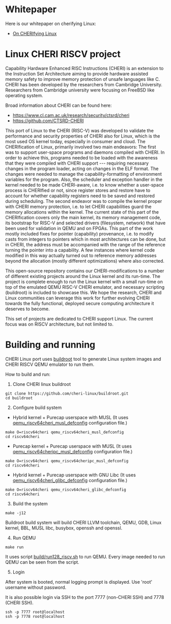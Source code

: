 # Whitepaper

Here is our whitepaper on cherifying Linux:
* [On CHERIfying Linux](https://github.com/cheri-linux/.github/files/12662248/CHERI_White_Paper_v2.pdf)
<!---* (https://github.com/cheri-linux/.github/files/9504062/cherilinux0609.pdf) --->

# Linux CHERI RISCV project

Capability Hardware Enhanced RISC Instructions (CHERI) is an extension to the Instruction Set Architecture aiming to provide hardware assisted memory safety to improve memory protection of unsafe languages like C. CHERI has been developed by the researchers from Cambridge University. Researchers from Cambridge university were focusing on FreeBSD like operating system.

Broad information about CHERI can be found here: 
* https://www.cl.cam.ac.uk/research/security/ctsrd/cheri
* https://github.com/CTSRD-CHERI

This port of Linux to the CHERI (RISC-V) was developed to validate the performance and security properties of CHERI also for Linux, which is the most used OS kernel today, especially in consumer and cloud. The CHERIfication of Linux, primarily involved two main endeavors: The first was to support user-space programs and daemons compiled with CHERI. In order to achieve this, programs needed to be loaded with the awareness that they were compiled with CHERI support --- requiring  necessary changes in the program loader, acting on changes in the ELF format. The changes were needed to manage the capability-formatting of environment variables for the program. Also, the scheduler and exception handler in the kernel needed to be made CHERI-aware, i.e. to know whether a user-space process is CHERIfied or not, since register stores and restore have to account for whether capability registers need to be saved and restored during scheduling. The second endeavor was to compile the kernel proper with CHERI memory protection, i.e. to let CHERI capabilities guard the memory allocations within the kernel. The current state of this part of the CHERIfication covers only the main kernel, its  memory management code, its bootstrap for RISC-V and selected drivers (filesystem, network) that have been used for validation in QEMU and on FPGAs. This part of the work mostly included fixes for pointer (capability) provenance, i.e. to modify casts from integers to pointers which in most architectures can be done, but in CHERI, the address must be accompanied with the range of the reference turning the pointer into a capability. A few instances where kernel code modified in this way actually turned out to reference memory addresses beyond the allocation (mostly different optimizations) where also corrected. 

This open-source repository contains our CHERI-modifications to a number of different existing projects around the Linux kernel and its run-time. The project is complete enough to run the Linux kernel with a small run-time on top of the emulated QEMU RISC-V CHERI emulator, and necessary scripting (buildroot) is included to showcase this. We hope the research, CHERI and Linux communities can leverage this work for further evolving CHERI towards the fully functional, deployed secure computing architecture it deserves to become.

This set of projects are dedicated to CHERI support Linux. The current focus was on RISCV architecture, but not limited to.

# Building and running

CHERI Linux port uses [buildroot](https://buildroot.org/) tool to generate Linux system images and CHERI RISCV QEMU emulator to run them.

How to build and run:

1. Clone CHERI linux buildroot

```
git clone https://github.com/cheri-linux/buildroot.git
cd buildroot
```

2. Configure build system

 * Hybrid kernel + Purecap userspace with MUSL (It uses [qemu_riscv64cheri_musl_defconfig](https://github.com/cheri-linux/buildroot/blob/riscv-cheri/configs/qemu_riscv64cheri_musl_defconfig) configuration file.)

```
make O=riscv64cheri qemu_riscv64cheri_musl_defconfig
cd riscv64cheri
```
 * Purecap kernel + Purecap userspace with MUSL (It uses [qemu_riscv64cheripc_musl_defconfig](https://github.com/cheri-linux/buildroot/blob/riscv-cheri/configs/qemu_riscv64cheripc_musl_defconfig) configuration file.)

```
make O=riscv64cheri qemu_riscv64cheripc_musl_defconfig
cd riscv64cheri
```
 * Hybrid kernel + Purecap userspace with GNU Libc (It uses [qemu_riscv64cheri_glibc_defconfig](https://github.com/cheri-linux/buildroot/blob/riscv-cheri/configs/qemu_riscv64cheri_glibc_defconfig) configuration file.)

```
make O=riscv64cheri qemu_riscv64cheri_glibc_defconfig
cd riscv64cheri
```

3. Build the system
```
make -j12
```
Buildroot build system will build CHERI LLVM toolchain, QEMU, GDB, Linux kernel, BBL, MUSL libc, busybox, openssh and openssl.


4. Run QEMU
```
make run
```
It uses script [build/run128_riscv.sh](https://github.com/cheri-linux/buildroot/blob/riscv-cheri/build/run128_riscv.sh) to run QEMU. Every image needed to run QEMU can be seen from the script.

5. Login

After system is booted, normal logging prompt is displayed. Use 'root' username without password.

It is also possible login via SSH to the port 7777 (non-CHERI SSH) and 7778 (CHERI SSH).

```
ssh -p 7777 root@localhost
ssh -p 7778 root@localhost
```
